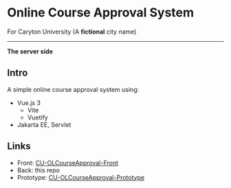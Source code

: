 # Online Course Approval System
For Caryton University (A **fictional** city name)

****
**The server side**

## Intro
A simple online course approval system using:
- Vue.js 3
    - Vite
    - Vuetify
- Jakarta EE, Servlet

## Links
- Front: [CU-OLCourseApproval-Front](https://github.com/NBDatsuya/CU-OLCourseApproval-Server)
- Back: this repo
- Prototype: [CU-OLCourseApproval-Prototype](https://github.com/NBDatsuya/CU-OnlineCourseApproval-Prototype)